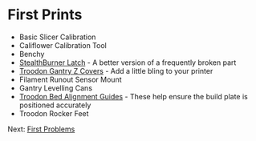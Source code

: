 # First Prints
- Basic Slicer Calibration
- Califlower Calibration Tool
- Benchy
- [StealthBurner Latch](https://github.com/500Foods/WelcomeToTroodon/blob/main/docs/level_1/first_print_latch.md) - A better version of a frequently broken part
- [Troodon Gantry Z Covers](https://www.printables.com/model/900588-troodon-20-motor-mount-covers) - Add a little bling to your printer
- Filament Runout Sensor Mount
- Gantry Levelling Cans
- [Troodon Bed Alignment Guides](https://github.com/500Foods/WelcomeToTroodon/blob/main/docs/level_1/bed_alignment.md) - These help ensure the build plate is positioned accurately
- Troodon Rocker Feet

Next: [First Problems](https://github.com/500Foods/WelcomeToTroodon/blob/main/docs/level_1/first_problems.md)
